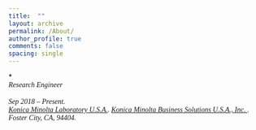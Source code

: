 ```yaml
---
title:  ""
layout: archive
permalink: /About/
author_profile: true
comments: false
spacing: single
---
```


**<br/><span style="font-family:Times New Roman; font-size:1 em;"> Research Engineer </span><br/>
<br/><span style="font-family:Times New Roman; font-size:1 em;"> Sep 2018 – Present.  
[Konica Minolta Laboratory U.S.A.](https://research.konicaminolta.com/). 
[Konica Minolta Business Solutions U.S.A., Inc. ](https://kmbs.konicaminolta.us/). 
Foster City, CA, 94404.</span><br/>*




